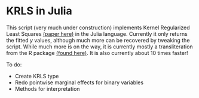 # KRLS in Julia

This script (very much under construction) implements Kernel Regularized Least Squares [(paper here)](http://www.stanford.edu/~jhain/Paper/PA2014a.pdf) in the Julia language. Currently it only returns the fitted $y$ values, although much more can be recovered by tweaking the script. While much more is on the way, it is currently mostly a transliteration from the R package [(found here)](https://cran.r-project.org/web/packages/KRLS/). It is also currently about 10 times faster!

To do:
* Create KRLS type
* Redo pointwise marginal effects for binary variables
* Methods for interpretation
